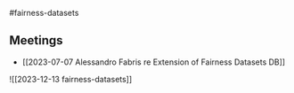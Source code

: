 #fairness-datasets 

## Meetings
- [[2023-07-07 Alessandro Fabris re Extension of Fairness Datasets DB]]

![[2023-12-13 fairness-datasets]]